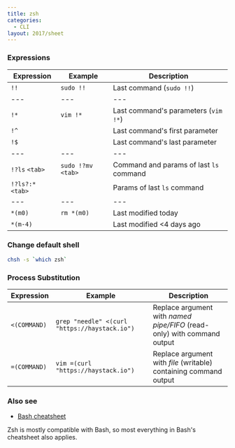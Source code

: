 ```yaml
---
title: zsh
categories:
  - CLI
layout: 2017/sheet
---
```


### Expressions

| Expression        | Example             | Description                             |
| ----------------- | ------------------- | --------------------------------------- |
| `!!`              | `sudo !!`           | Last command (`sudo !!`)                |
| ---               | ---                 | ---                                     |
| `!*`              | `vim !*`            | Last command's parameters (`vim !*`)    |
| `!^`              |                     | Last command's first parameter          |
| `!$`              |                     | Last command's last parameter           |
| ---               | ---                 | ---                                     |
| `!?ls` `<tab>`    | `sudo !?mv` `<tab>` | Command and params of last `ls` command |
| `!?ls?:*` `<tab>` |                     | Params of last `ls` command             |
| ---               | ---                 | ---                                     |
| `*(m0)`           | `rm *(m0)`          | Last modified today                     |
| `*(m-4)`          |                     | Last modified <4 days ago               |

### Change default shell

```bash
chsh -s `which zsh`
```

### Process Substitution

| Expression   | Example                                       | Description                                                             |
| ------------ | --------------------------------------------- | ----------------------------------------------------------------------- |
| `<(COMMAND)` | `grep "needle" <(curl "https://haystack.io")` | Replace argument with _named pipe/FIFO_ (read-only) with command output |
| `=(COMMAND)` | `vim =(curl "https://haystack.io")`           | Replace argument with _file_ (writable) containing command output       |

### Also see

- [Bash cheatsheet](./bash)

Zsh is mostly compatible with Bash, so most everything in Bash's cheatsheet also applies.
